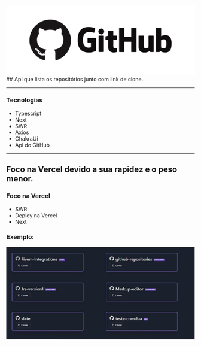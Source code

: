 <img src="githublogo.png">
## Api que lista os repositórios junto com link de clone.

---

### Tecnologias

- Typescript
- Next
- SWR
- Axios
- ChakraUi
- Api do GitHub

---

## Foco na Vercel devido a sua rapidez e o peso menor.

### Foco na Vercel

- SWR
- Deploy na Vercel
- Next

### Exemplo:

<img src="github.JPG">